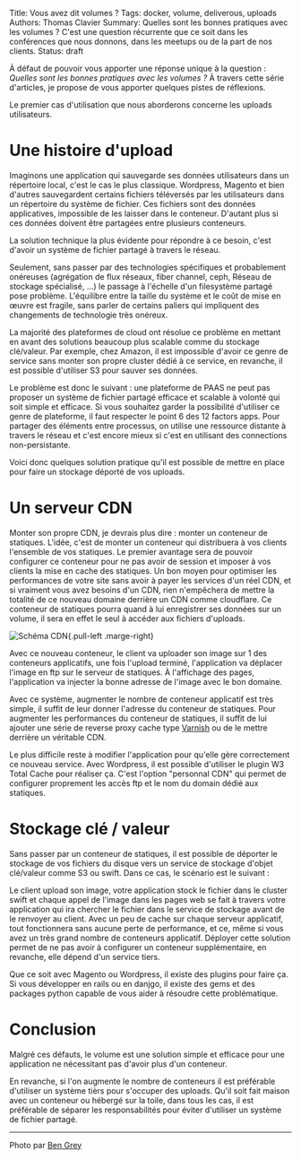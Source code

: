 Title: Vous avez dit volumes ? 
Tags: docker, volume, deliverous, uploads
Authors: Thomas Clavier
Summary: Quelles sont les bonnes pratiques avec les volumes ? C'est une question récurrente que ce soit dans les conférences que nous donnons, dans les meetups ou de la part de nos clients.
Status: draft

À défaut de pouvoir vous apporter une réponse unique à la question : *Quelles sont les bonnes pratiques avec les volumes ?* À travers cette série d'articles, je propose de vous apporter quelques pistes de réflexions. 

Le premier cas d'utilisation que nous aborderons concerne les uploads utilisateurs.

# Une histoire d'upload

Imaginons une application qui sauvegarde ses données utilisateurs dans un
répertoire local, c'est le cas le plus classique.
Wordpress, Magento et bien d'autres sauvegardent certains fichiers téléversés
par les utilisateurs dans un répertoire du système de fichier. Ces fichiers
sont des données applicatives, impossible de les laisser dans le conteneur.
D'autant plus si ces données doivent être partagées entre plusieurs conteneurs.

La solution technique la plus évidente pour répondre à ce besoin, c'est d'avoir un
système de fichier partagé à travers le réseau. 

Seulement, sans passer par des technologies spécifiques et probablement
onéreuses (agrégation de flux réseaux, fiber channel, ceph, Réseau de stockage spécialisé, ...) le
passage à l'échelle d'un filesystème partagé pose problème. L'équilibre entre
la taille du système et le coût de mise en œuvre est fragile, sans parler de certains
paliers qui impliquent des changements de technologie très onéreux.

La majorité des plateformes de cloud ont résolue ce problème en mettant en
avant des solutions beaucoup plus scalable comme du stockage clé/valeur. Par
exemple, chez Amazon, il est impossible d'avoir ce genre de service sans monter
son propre cluster dédié à ce service, en revanche, il est possible d'utiliser
S3 pour sauver ses données.

Le problème est donc le suivant : une plateforme de PAAS ne peut pas proposer
un système de fichier partagé efficace et scalable à volonté qui soit simple et
efficace. Si vous souhaitez garder la possibilité d'utiliser ce genre de
plateforme, il faut respecter le point 6 des 12 factors apps. Pour partager des
éléments entre processus, on utilise une ressource distante à travers le réseau
et c'est encore mieux si c'est en utilisant des connections non-persistante.

Voici donc quelques solution pratique qu'il est possible de mettre en place
pour faire un stockage déporté de vos uploads.

# Un serveur CDN

Monter son propre CDN, je devrais plus dire : monter un conteneur de statiques.
L'idée, c'est de monter un conteneur qui distribuera à vos clients l'ensemble de
vos statiques. Le premier avantage sera de pouvoir configurer ce conteneur pour
ne pas avoir de session et imposer à vos clients la mise en cache des statiques.
Un bon moyen pour optimiser les performances de votre site sans avoir à payer
les services d'un réel CDN, et si vraiment vous avez besoins d'un CDN, rien
n'empêchera de mettre la totalité de ce nouveau domaine derrière un CDN comme
cloudflare. Ce conteneur de statiques pourra quand à lui enregistrer ses données
sur un volume, il sera en effet le seul à accéder aux fichiers d'uploads.

![Schéma CDN]({filename}/images/2015-03-12.volumes-uploads-cdn.png){.pull-left .marge-right}

Avec ce nouveau conteneur, le client va uploader son image sur 1 des conteneurs
applicatifs, une fois l'upload terminé, l'application va déplacer l'image en
ftp sur le serveur de statiques. À l'affichage des pages, l'application va
injecter la bonne adresse de l'image avec le bon domaine.

Avec ce système, augmenter le nombre de conteneur applicatif est très simple,
il suffit de leur donner l'adresse du conteneur de statiques. Pour augmenter
les performances du conteneur de statiques, il suffit de lui ajouter une série de
reverse proxy cache type [Varnish](https://www.varnish-cache.org/) ou de le
mettre derrière un véritable CDN.

Le plus difficile reste à modifier l'application pour qu'elle gère correctement
ce nouveau service. Avec Wordpress, il est possible d'utiliser le plugin W3
Total Cache pour réaliser ça. C'est l'option "personnal CDN" qui permet de
configurer proprement les accès ftp et le nom du domain dédié aux statiques.

# Stockage clé / valeur

Sans passer par un conteneur de statiques, il est possible de déporter le
stockage de vos fichiers du disque vers un service de stockage d'objet
clé/valeur comme S3 ou swift. Dans ce cas, le scénario est le suivant : 

Le client upload son image, votre application stock le fichier dans le cluster
swift et chaque appel de l'image dans les pages web se fait à travers votre
application qui ira chercher le fichier dans le service de stockage avant de le
renvoyer au client. 
Avec un peu de cache sur chaque serveur applicatif, tout fonctionnera sans
aucune perte de performance, et ce, même si vous avez un très grand nombre de
conteneurs applicatif. Déployer cette solution permet de ne pas avoir à
configurer un conteneur supplémentaire, en revanche, elle dépend d'un service
tiers.

Que ce soit avec Magento ou Wordpress, il existe des plugins pour faire ça. Si
vous développer en rails ou en danjgo, il existe des gems et des packages
python capable de vous aider à résoudre cette problématique.

# Conclusion

Malgré ces défauts, le volume est une solution simple et efficace pour une
application ne nécessitant pas d'avoir plus d'un conteneur.

En revanche, si l'on augmente le nombre de conteneurs il est préférable
d'utiliser un système tièrs pour s'occuper des uploads.  Qu'il soit fait maison
avec un conteneur ou hébergé sur la toile, dans tous les cas, il est préférable
de séparer les responsabilités pour éviter d'utiliser un système de fichier
partagé.


---
Photo par [Ben Grey](https://www.flickr.com/photos/ben_grey/4582294721)
